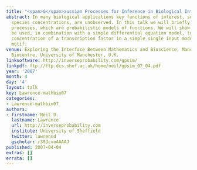```yaml
---
title: "<span>G</span>aussian Processes for Inference in Biological Interaction Networks"
abstract: In many biological applications key functions of interest, such as chemical
  species concentrations, are unobserved. In this talk we will briefly introduce Gaussian
  processes, which are probabilistic models of functions. We will show how they can
  be used, in combination with a simple differential equation model, to estimate the
  concentration of a transcription factor in a simple single input module network
  motif.
venue: Exploring the Interface Between Mathematics and Bioscience, Manchester Interdisciplinary
  Biocentre, University of Manchester, U.K.
linksoftware: http://inverseprobability.com/gpsim/
linkpdf: ftp://ftp.dcs.shef.ac.uk/home/neil/gpsim_07_04.pdf
year: '2007'
month: 4
day: '4'
layout: talk
key: Lawrence-mathbio07
categories:
- Lawrence-mathbio07
authors:
- firstname: Neil D.
  lastname: Lawrence
  url: http://inverseprobability.com
  institute: University of Sheffield
  twitter: lawrennd
  gscholar: r3SJcvoAAAAJ
published: 2007-04-04
extras: []
errata: []
---
```

